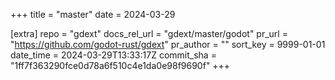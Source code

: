 +++
title = "master"
date = 2024-03-29

[extra]
repo = "gdext"
docs_rel_url = "gdext/master/godot"
pr_url = "https://github.com/godot-rust/gdext"
pr_author = ""
sort_key = 9999-01-01
date_time = 2024-03-29T13:33:17Z
commit_sha = "1ff7f363290fce0d78a6f510c4e1da0e98f9690f"
+++


